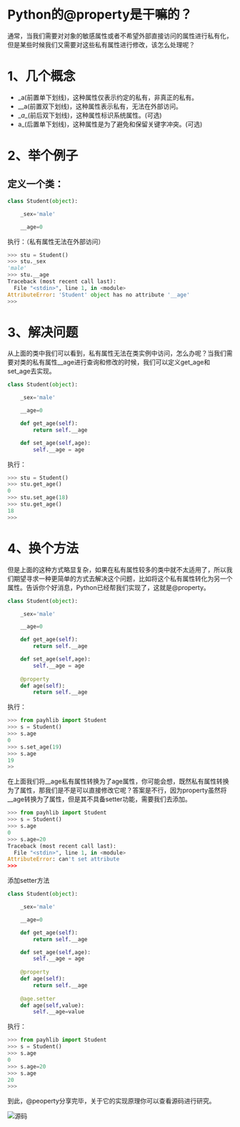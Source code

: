 # Python的@property是干嘛的？


通常，当我们需要对对象的敏感属性或者不希望外部直接访问的属性进行私有化，但是某些时候我们又需要对这些私有属性进行修改，该怎么处理呢？

# 1、几个概念

- \_a(前置单下划线)，这种属性仅表示约定的私有，非真正的私有。
- \__a(前置双下划线)，这种属性表示私有，无法在外部访问。
- \__a__(前后双下划线)，这种属性标识系统属性。(可选)
- a_(后置单下划线)，这种属性是为了避免和保留关键字冲突。(可选)

# 2、举个例子

## 定义一个类：

```py
class Student(object):

    _sex='male'

    __age=0
```

执行：（私有属性无法在外部访问）

```py
>>> stu = Student()
>>> stu._sex
'male'
>>> stu.__age
Traceback (most recent call last):
  File "<stdin>", line 1, in <module>
AttributeError: 'Student' object has no attribute '__age'
>>>
```

# 3、解决问题

从上面的类中我们可以看到，私有属性无法在类实例中访问，怎么办呢？当我们需要对类的私有属性__age进行查询和修改的时候，我们可以定义get_age和set_age去实现。

```py
class Student(object):

    _sex='male'

    __age=0

    def get_age(self):
        return self.__age

    def set_age(self,age):
        self.__age = age
```

执行：

```py
>>> stu = Student()
>>> stu.get_age()   
0
>>> stu.set_age(18) 
>>> stu.get_age()   
18
>>>
```

# 4、换个方法

但是上面的这种方式略显复杂，如果在私有属性较多的类中就不太适用了，所以我们期望寻求一种更简单的方式去解决这个问题，比如将这个私有属性转化为另一个属性。告诉你个好消息，Python已经帮我们实现了，这就是@property。

```py
class Student(object):

    _sex='male'

    __age=0

    def get_age(self):
        return self.__age

    def set_age(self,age):
        self.__age = age
    
    @property
    def age(self):
        return self.__age
```

执行：

```py
>>> from payhlib import Student
>>> s = Student()
>>> s.age
0
>>> s.set_age(19)
>>> s.age
19
>>
```

在上面我们将__age私有属性转换为了age属性，你可能会想，既然私有属性转换为了属性，那我们是不是可以直接修改它呢？答案是不行，因为property虽然将__age转换为了属性，但是其不具备setter功能，需要我们去添加。

```py
>>> from payhlib import Student
>>> s = Student()
>>> s.age  
0
>>> s.age=20
Traceback (most recent call last):
  File "<stdin>", line 1, in <module>
AttributeError: can't set attribute
>>>
```

添加setter方法

```py
class Student(object):

    _sex='male'

    __age=0

    def get_age(self):
        return self.__age

    def set_age(self,age):
        self.__age = age
    
    @property
    def age(self):
        return self.__age
    
    @age.setter
    def age(self,value):
        self.__age=value
```

执行：

```py
>>> from payhlib import Student
>>> s = Student()
>>> s.age
0
>>> s.age=20
>>> s.age    
20
>>>
```

到此，@peoperty分享完毕，关于它的实现原理你可以查看源码进行研究。

![](https://gitee.com/phygerr/picture/raw/master/2021-7-22/1626966742081-image.png "源码")


